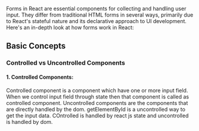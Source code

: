 Forms in React are essential components for collecting and handling user input. They differ from traditional HTML forms in several ways, primarily due to React's stateful nature and its declarative approach to UI development. Here's an in-depth look at how forms work in React:

## Basic Concepts

### Controlled vs Uncontrolled Components

 #### 1. Controlled Components:
 Controlled component is a component which have one or more input field.
 When we control input field through state then that component is called as controlled component.
Uncontrolled components are the components that are directly handled by the dom. getElementById is a uncontrolled way to get the input data.
COntrolled is handled by react js state and uncontrolled is handled by dom.



















 
